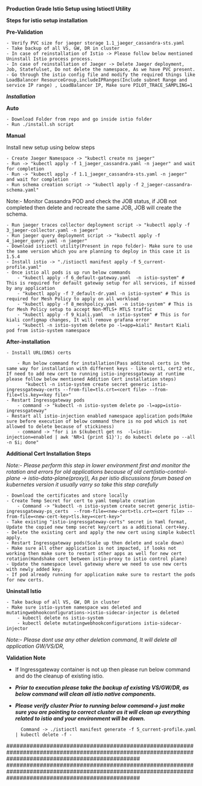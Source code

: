 **Production Grade Istio Setup using Istioctl Utility**

**Steps for istio setup installation**

**Pre-Validation**

	- Verify PVC size for jaeger storage 1.1_jaeger_cassandra-sts.yaml
	- Take backup of all VS, GW, DR in cluster
	- In case of reinstallation of Istio -> Please follow below mentioned Uninstall Istio process process. 
	- In case of reinstallation of Jaeger -> Delete Jaeger deployment, Job, Statefulset, Do not delete the namespace, As we have PVC present.
	- Go through the istio config file and modify the required things like LoadBalancer ResourceGroup,includeIPRanges(Include subnet Range and service IP range) , LoadBalancer IP, Make sure PILOT_TRACE_SAMPLING=1


***Installation***

**Auto**

 	- Download Folder from repo and go inside istio folder
 	- Run ./install.sh script

**Manual**
 
  Install new setup using below steps

   	- Create Jaeger Namespace -> "kubectl create ns jaeger"
    - Run -> "kubectl apply -f 1_jaeger_cassandra.yaml -n jaeger" and wait for completion	
	- Run -> "kubectl apply -f 1.1_jaeger_cassandra-sts.yaml -n jaeger" and wait for completion	
	- Run schema creation script -> "kubectl apply -f 2_jaeger-cassandra-schema.yaml"
	
Note:- Monitor Cassandra POD and check the JOB status, if JOB not completed then delete and recreate the same JOB, JOB will create the schema.

	- Run jaeger traces collector deployment script -> "kubectl apply -f 3_jaeger-collector.yaml -n jaeger"
	- Run jaeger query deployment script -> "kubectl apply -f 4_jaeger_query.yaml -n jaeger"
	- Download istioctl utility(Present in repo folder)- Make sure to use the same version which you are planning to deploy in this case it is 1.5.4
	- Install istio -> "./istioctl manifest apply -f 5_current-profile.yaml"
	- Once istio all pods is up run below commands
		- "kubectl apply -f 6_default-gateway.yaml  -n istio-system" # This is required for default gateway setup for all services, if missed by any application
		- "kubectl apply -f 7_default-dr.yaml -n istio-system" # This is required for Mesh Policy to apply on all workload
		- "kubectl apply -f 8_meshpolicy.yaml  -n istio-system" # This is for Mesh Policy setup to accept Non-MTLS+ MTLS traffic
		- "kubectl apply -f 9_kiali.yaml  -n istio-system" # This is for kiali configmap changes, It will remove grafana error
		- "kubectl -n istio-system delete po -l=app=kiali" Restart Kiali pod from istio-system namespace
		
**After-installation**
	
	- Install URL(DNS) certs 
	    
		- Run below command for installation(Pass additonal certs in the same way for installation with different keys - like cert1, cert2 etc, If need to add new cert to running istio-ingressgateway at runtime please follow below mentioned Addition Cert installation steps)
		   "kubectl -n istio-system create secret generic istio-ingressgateway-certs --from-file=tls.crt=<cert file> --from-file=tls.key=<key file>"			
	- Restart Ingressgateway pods 
		- command -> "kubectl -n istio-system delete po -l=app=istio-ingressgateway"
	- Restart all istio-injection enabled namespace application pods(Make sure before execution of below command there is no pod which is not allowed to delete because of stickiness)
	    - command -> "for i in $(kubectl get ns  -l=istio-injection=enabled | awk 'NR>1 {print $1}'); do kubectl delete po --all -n $i; done"
		
**Additional Cert Installation Steps**

*Note:- Please perform this step in lower environment first and monitor the rotation and errors for old applications because of old cert(istio-control-plane -> istio-data-plane(proxy)), As per istio discussions forum based on kubernetes version it usually varry so take this step carefully*

	- Download the certificates and store locally  
	- Create Temp Secret for cert to yaml template creation
		- Command -> "kubectl -n istio-system create secret generic istio-ingressgateway-ps_certs  --from-file=<new-cert>tls.crt=<cert file> --from-file=<new-cert-key>tls.key=<cert-key>"
	- Take existing "istio-ingressgateway-certs" secret in Yaml format, Update the copied new temp secret key/cert as a additional cert+key.
	- Delete the existing cert and apply the new cert using simple kubectl apply.
	- Restart Ingressgateway pods(Scale up then delete and scale down)
	- Make sure all other application is not impacted, if looks not working then make sure to restart other apps as well for new cert rotation(Handshake cert between istio-proxy to istio control plane)
	- Update the namespace level gateway where we need to use new certs with newly added key.
	- If pod already running for application make sure to restart the pods for new certs.

**Uninstall Istio**

	- Take backup of all VS, GW, DR in cluster
	- Make sure istio-system namespace was deleted and mutatingwebhookconfigurations->istio-sidecar-injector is deleted
		- kubectl delete ns istio-system 
		- kubectl delete mutatingwebhookconfigurations istio-sidecar-injector

*Note:- Please dont use any other deletion command, It will delete all application GW/VS/DR,*

**Validation Note**

- If Ingressgateway container is not up then please run below command and do the cleanup of existing istio. 
- ***Prior to execution please take the backup of existing VS/GW/DR, as below command will clean all istio native components.***
- ***Please verify cluster Prior to running below command-> just make sure you are pointing to correct cluster as it will clean up everything related to istio and your environment will be down.***

		Command -> ./istioctl manifest generate -f 5_current-profile.yaml | kubectl delete -f -

########################################################################################################################################################
########################################################################################################################################################

